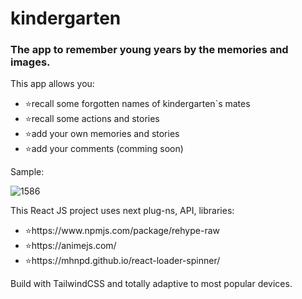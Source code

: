# kindergarten

### The app to remember young years by the memories and images.

<p>This app allows you:</p>
<ul>
<li>⭐recall some forgotten names of kindergarten`s mates</li>
<li>⭐recall some actions and stories</li>
<li>⭐add your own memories and stories</li>
<li>⭐add your comments (comming soon)</li>
</ul>

<p>Sample:</p>

![1586](https://github.com/LysenkoDenys/kindergarten/assets/105970854/1bac93c3-953c-4524-9e79-18272733376a)

<p>This React JS project uses next plug-ns, API, libraries:</p>
<ul>
<li>⭐https://www.npmjs.com/package/rehype-raw</li>
<li>⭐https://animejs.com/</li>
<li>⭐https://mhnpd.github.io/react-loader-spinner/</li>
</ul>

<p>Build with TailwindCSS and totally adaptive to most popular devices.</p>
